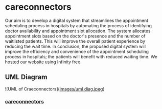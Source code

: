 # careconnectors
Our aim is to develop a digital system that streamlines the appointment scheduling process in hospitals by automating the process of identifying doctor availability and appointment slot allocation. The system allocates appointment slots based on the doctor's presence and the number of waitlisted patients. This will improve the overall patient experience by reducing the wait time. In conclusion, the proposed digital system will improve the efficiency and convenience of the appointment scheduling process in hospitals; the patients will benefit with reduced waiting time.
We hosted our website using Infinity free
## UML Diagram
![UML of Craeconnectors]([images/uml diag.jpeg](https://github.com/pmutyalu/careconnectors/blob/main/images/uml%20diag.jpeg))

### [careconnectors](https://careconnectors.42web.io "Visit us😀")
